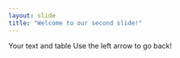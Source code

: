 ```yaml
---
layout: slide
title: "Welcome to our second slide!"
---
```

Your text and table
Use the left arrow to go back!

